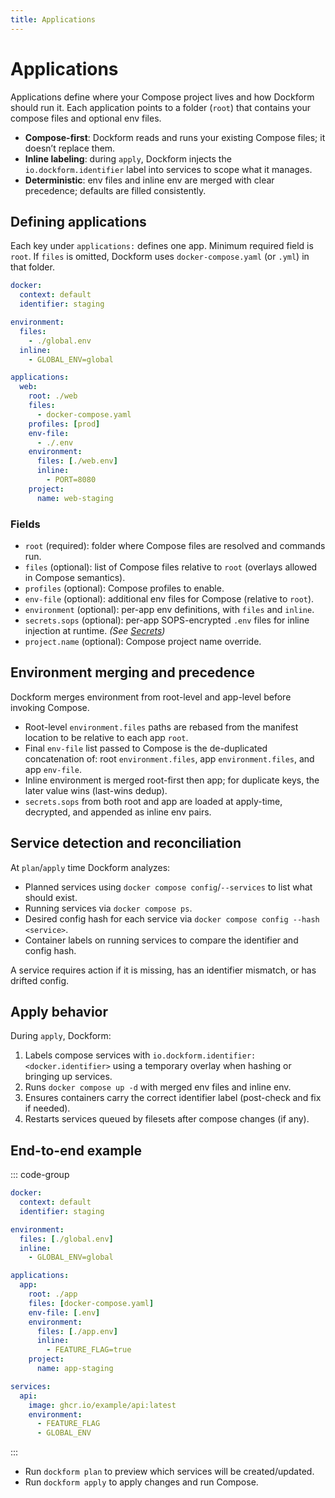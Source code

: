 ```yaml
---
title: Applications
---
```


# Applications

Applications define where your Compose project lives and how Dockform should run it.
Each application points to a folder (`root`) that contains your compose files and optional env files.

- **Compose-first**: Dockform reads and runs your existing Compose files; it doesn’t replace them.
- **Inline labeling**: during `apply`, Dockform injects the `io.dockform.identifier` label into services to scope what it manages.
- **Deterministic**: env files and inline env are merged with clear precedence; defaults are filled consistently.

## Defining applications

Each key under `applications:` defines one app. Minimum required field is `root`.
If `files` is omitted, Dockform uses `docker-compose.yaml` (or `.yml`) in that folder.

```yaml [dockform.yaml]
docker:
  context: default
  identifier: staging

environment:
  files:
    - ./global.env
  inline:
    - GLOBAL_ENV=global

applications:
  web:
    root: ./web
    files:
      - docker-compose.yaml
    profiles: [prod]
    env-file:
      - ./.env
    environment:
      files: [./web.env]
      inline:
        - PORT=8080
    project:
      name: web-staging
```

### Fields

- `root` (required): folder where Compose files are resolved and commands run.
- `files` (optional): list of Compose files relative to `root` (overlays allowed in Compose semantics).
- `profiles` (optional): Compose profiles to enable.
- `env-file` (optional): additional env files for Compose (relative to `root`).
- `environment` (optional): per-app env definitions, with `files` and `inline`.
- `secrets.sops` (optional): per-app SOPS-encrypted `.env` files for inline injection at runtime. *(See [Secrets](secrets))*
- `project.name` (optional): Compose project name override.

## Environment merging and precedence

Dockform merges environment from root-level and app-level before invoking Compose.

- Root-level `environment.files` paths are rebased from the manifest location to be relative to each app `root`.
- Final `env-file` list passed to Compose is the de-duplicated concatenation of: root `environment.files`, app `environment.files`, and app `env-file`.
- Inline environment is merged root-first then app; for duplicate keys, the later value wins (last-wins dedup).
- `secrets.sops` from both root and app are loaded at apply-time, decrypted, and appended as inline env pairs.

## Service detection and reconciliation

At `plan`/`apply` time Dockform analyzes:

- Planned services using `docker compose config`/`--services` to list what should exist.
- Running services via `docker compose ps`.
- Desired config hash for each service via `docker compose config --hash <service>`.
- Container labels on running services to compare the identifier and config hash.

A service requires action if it is missing, has an identifier mismatch, or has drifted config.

## Apply behavior

During `apply`, Dockform:

1. Labels compose services with `io.dockform.identifier: <docker.identifier>` using a temporary overlay when hashing or bringing up services.
2. Runs `docker compose up -d` with merged env files and inline env.
3. Ensures containers carry the correct identifier label (post-check and fix if needed).
4. Restarts services queued by filesets after compose changes (if any).

## End-to-end example

::: code-group

```yaml [dockform.yaml]
docker:
  context: default
  identifier: staging

environment:
  files: [./global.env]
  inline:
    - GLOBAL_ENV=global

applications:
  app:
    root: ./app
    files: [docker-compose.yaml]
    env-file: [.env]
    environment:
      files: [./app.env]
      inline:
        - FEATURE_FLAG=true
    project:
      name: app-staging
```

```yaml [app/docker-compose.yaml]
services:
  api:
    image: ghcr.io/example/api:latest
    environment:
      - FEATURE_FLAG
      - GLOBAL_ENV
```

:::

- Run `dockform plan` to preview which services will be created/updated.
- Run `dockform apply` to apply changes and run Compose.